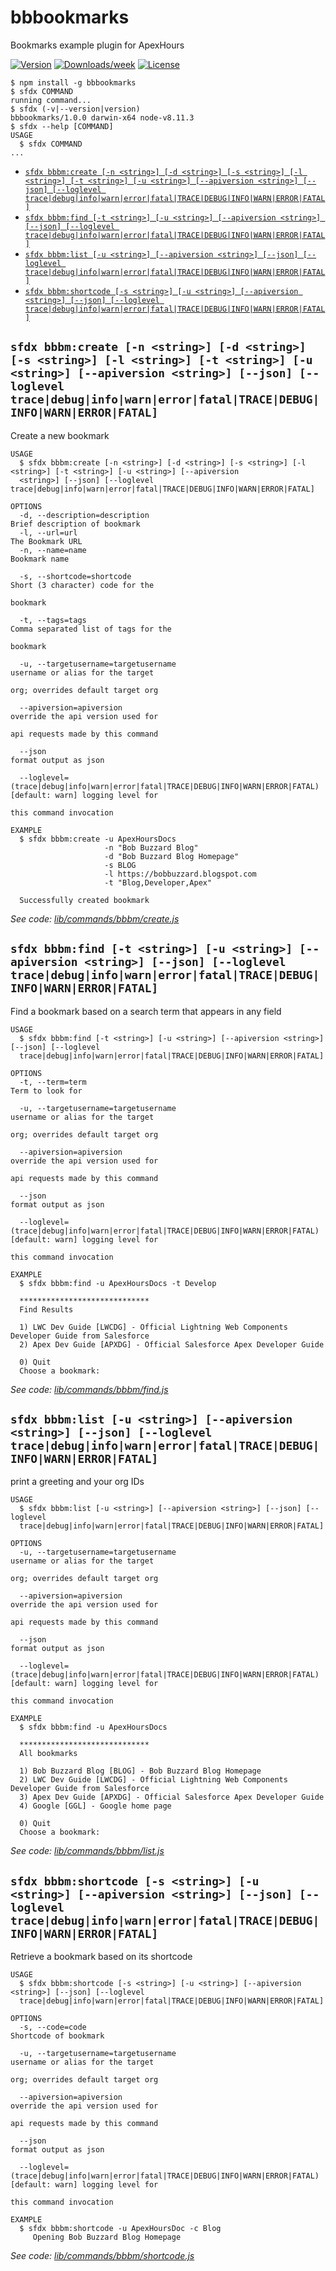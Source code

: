 bbbookmarks
===========

Bookmarks example plugin for ApexHours

[![Version](https://img.shields.io/npm/v/bbbookmarks.svg)](https://npmjs.org/package/bbbookmarks)
[![Downloads/week](https://img.shields.io/npm/dw/bbbookmarks.svg)](https://npmjs.org/package/bbbookmarks)
[![License](https://img.shields.io/npm/l/bbbookmarks.svg)](https://github.com/keirbowden/bbbookmarks/blob/master/package.json)

<!-- install -->
<!-- usage -->
```sh-session
$ npm install -g bbbookmarks
$ sfdx COMMAND
running command...
$ sfdx (-v|--version|version)
bbbookmarks/1.0.0 darwin-x64 node-v8.11.3
$ sfdx --help [COMMAND]
USAGE
  $ sfdx COMMAND
...
```
<!-- usagestop -->
<!-- commands -->
* [`sfdx bbbm:create [-n <string>] [-d <string>] [-s <string>] [-l <string>] [-t <string>] [-u <string>] [--apiversion <string>] [--json] [--loglevel trace|debug|info|warn|error|fatal|TRACE|DEBUG|INFO|WARN|ERROR|FATAL]`](#sfdx-bbbmcreate--n-string--d-string--s-string--l-string--t-string--u-string---apiversion-string---json---loglevel-tracedebuginfowarnerrorfataltracedebuginfowarnerrorfatal)
* [`sfdx bbbm:find [-t <string>] [-u <string>] [--apiversion <string>] [--json] [--loglevel trace|debug|info|warn|error|fatal|TRACE|DEBUG|INFO|WARN|ERROR|FATAL]`](#sfdx-bbbmfind--t-string--u-string---apiversion-string---json---loglevel-tracedebuginfowarnerrorfataltracedebuginfowarnerrorfatal)
* [`sfdx bbbm:list [-u <string>] [--apiversion <string>] [--json] [--loglevel trace|debug|info|warn|error|fatal|TRACE|DEBUG|INFO|WARN|ERROR|FATAL]`](#sfdx-bbbmlist--u-string---apiversion-string---json---loglevel-tracedebuginfowarnerrorfataltracedebuginfowarnerrorfatal)
* [`sfdx bbbm:shortcode [-s <string>] [-u <string>] [--apiversion <string>] [--json] [--loglevel trace|debug|info|warn|error|fatal|TRACE|DEBUG|INFO|WARN|ERROR|FATAL]`](#sfdx-bbbmshortcode--s-string--u-string---apiversion-string---json---loglevel-tracedebuginfowarnerrorfataltracedebuginfowarnerrorfatal)

## `sfdx bbbm:create [-n <string>] [-d <string>] [-s <string>] [-l <string>] [-t <string>] [-u <string>] [--apiversion <string>] [--json] [--loglevel trace|debug|info|warn|error|fatal|TRACE|DEBUG|INFO|WARN|ERROR|FATAL]`

Create a new bookmark

```
USAGE
  $ sfdx bbbm:create [-n <string>] [-d <string>] [-s <string>] [-l <string>] [-t <string>] [-u <string>] [--apiversion 
  <string>] [--json] [--loglevel trace|debug|info|warn|error|fatal|TRACE|DEBUG|INFO|WARN|ERROR|FATAL]

OPTIONS
  -d, --description=description                                                     Brief description of bookmark
  -l, --url=url                                                                     The Bookmark URL
  -n, --name=name                                                                   Bookmark name

  -s, --shortcode=shortcode                                                         Short (3 character) code for the
                                                                                    bookmark

  -t, --tags=tags                                                                   Comma separated list of tags for the
                                                                                    bookmark

  -u, --targetusername=targetusername                                               username or alias for the target
                                                                                    org; overrides default target org

  --apiversion=apiversion                                                           override the api version used for
                                                                                    api requests made by this command

  --json                                                                            format output as json

  --loglevel=(trace|debug|info|warn|error|fatal|TRACE|DEBUG|INFO|WARN|ERROR|FATAL)  [default: warn] logging level for
                                                                                    this command invocation

EXAMPLE
  $ sfdx bbbm:create -u ApexHoursDocs 
                     -n "Bob Buzzard Blog" 
                     -d "Bob Buzzard Blog Homepage"
                     -s BLOG
                     -l https://bobbuzzard.blogspot.com
                     -t "Blog,Developer,Apex"
  
  Successfully created bookmark
```

_See code: [lib/commands/bbbm/create.js](https://github.com/keirbowden/bbbookmarks/blob/v1.0.0/lib/commands/bbbm/create.js)_

## `sfdx bbbm:find [-t <string>] [-u <string>] [--apiversion <string>] [--json] [--loglevel trace|debug|info|warn|error|fatal|TRACE|DEBUG|INFO|WARN|ERROR|FATAL]`

Find a bookmark based on a search term that appears in any field

```
USAGE
  $ sfdx bbbm:find [-t <string>] [-u <string>] [--apiversion <string>] [--json] [--loglevel 
  trace|debug|info|warn|error|fatal|TRACE|DEBUG|INFO|WARN|ERROR|FATAL]

OPTIONS
  -t, --term=term                                                                   Term to look for

  -u, --targetusername=targetusername                                               username or alias for the target
                                                                                    org; overrides default target org

  --apiversion=apiversion                                                           override the api version used for
                                                                                    api requests made by this command

  --json                                                                            format output as json

  --loglevel=(trace|debug|info|warn|error|fatal|TRACE|DEBUG|INFO|WARN|ERROR|FATAL)  [default: warn] logging level for
                                                                                    this command invocation

EXAMPLE
  $ sfdx bbbm:find -u ApexHoursDocs -t Develop 
  
  *****************************
  Find Results

  1) LWC Dev Guide [LWCDG] - Official Lightning Web Components Developer Guide from Salesforce
  2) Apex Dev Guide [APXDG] - Official Salesforce Apex Developer Guide

  0) Quit
  Choose a bookmark:
```

_See code: [lib/commands/bbbm/find.js](https://github.com/keirbowden/bbbookmarks/blob/v1.0.0/lib/commands/bbbm/find.js)_

## `sfdx bbbm:list [-u <string>] [--apiversion <string>] [--json] [--loglevel trace|debug|info|warn|error|fatal|TRACE|DEBUG|INFO|WARN|ERROR|FATAL]`

print a greeting and your org IDs

```
USAGE
  $ sfdx bbbm:list [-u <string>] [--apiversion <string>] [--json] [--loglevel 
  trace|debug|info|warn|error|fatal|TRACE|DEBUG|INFO|WARN|ERROR|FATAL]

OPTIONS
  -u, --targetusername=targetusername                                               username or alias for the target
                                                                                    org; overrides default target org

  --apiversion=apiversion                                                           override the api version used for
                                                                                    api requests made by this command

  --json                                                                            format output as json

  --loglevel=(trace|debug|info|warn|error|fatal|TRACE|DEBUG|INFO|WARN|ERROR|FATAL)  [default: warn] logging level for
                                                                                    this command invocation

EXAMPLE
  $ sfdx bbbm:find -u ApexHoursDocs
  
  *****************************
  All bookmarks

  1) Bob Buzzard Blog [BLOG] - Bob Buzzard Blog Homepage
  2) LWC Dev Guide [LWCDG] - Official Lightning Web Components Developer Guide from Salesforce
  3) Apex Dev Guide [APXDG] - Official Salesforce Apex Developer Guide
  4) Google [GGL] - Google home page

  0) Quit
  Choose a bookmark:
```

_See code: [lib/commands/bbbm/list.js](https://github.com/keirbowden/bbbookmarks/blob/v1.0.0/lib/commands/bbbm/list.js)_

## `sfdx bbbm:shortcode [-s <string>] [-u <string>] [--apiversion <string>] [--json] [--loglevel trace|debug|info|warn|error|fatal|TRACE|DEBUG|INFO|WARN|ERROR|FATAL]`

Retrieve a bookmark based on its shortcode

```
USAGE
  $ sfdx bbbm:shortcode [-s <string>] [-u <string>] [--apiversion <string>] [--json] [--loglevel 
  trace|debug|info|warn|error|fatal|TRACE|DEBUG|INFO|WARN|ERROR|FATAL]

OPTIONS
  -s, --code=code                                                                   Shortcode of bookmark

  -u, --targetusername=targetusername                                               username or alias for the target
                                                                                    org; overrides default target org

  --apiversion=apiversion                                                           override the api version used for
                                                                                    api requests made by this command

  --json                                                                            format output as json

  --loglevel=(trace|debug|info|warn|error|fatal|TRACE|DEBUG|INFO|WARN|ERROR|FATAL)  [default: warn] logging level for
                                                                                    this command invocation

EXAMPLE
  $ sfdx bbbm:shortcode -u ApexHoursDoc -c Blog 
     Opening Bob Buzzard Blog Homepage
```

_See code: [lib/commands/bbbm/shortcode.js](https://github.com/keirbowden/bbbookmarks/blob/v1.0.0/lib/commands/bbbm/shortcode.js)_
<!-- commandsstop -->
